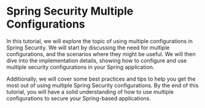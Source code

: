 # Spring Security Multiple Configurations

In this tutorial, we will explore the topic of using multiple configurations in Spring Security. We will start by discussing the need for multiple configurations, and the scenarios where they might be useful. We will then dive into the implementation details, showing how to configure and use multiple security configurations in your Spring application. 

Additionally, we will cover some best practices and tips to help you get the most out of using multiple Spring Security configurations. By the end of this tutorial, you will have a solid understanding of how to use multiple configurations to secure your Spring-based applications.

